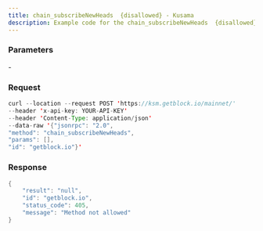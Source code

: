 ```yaml
---
title: chain_subscribeNewHeads  {disallowed} - Kusama
description: Example code for the chain_subscribeNewHeads  {disallowed} json-rpc method. Сomplete guide on how to use chain_subscribeNewHeads  {disallowed} json-rpc in GetBlock.io Web3 documentation.
---
```


### Parameters


\-

### Request

``` java
curl --location --request POST 'https://ksm.getblock.io/mainnet/' 
--header 'x-api-key: YOUR-API-KEY' 
--header 'Content-Type: application/json' 
--data-raw '{"jsonrpc": "2.0",
"method": "chain_subscribeNewHeads",
"params": [],
"id": "getblock.io"}'
```

###  Response

``` java
{
    "result": "null",
    "id": "getblock.io",
    "status_code": 405,
    "message": "Method not allowed"
}
```

